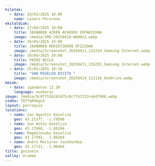 ```yaml
---
hiletak:
  - date: 24/03/2025 18.00
    name: Lazaro Perurena
ekitaldiak:
  - date: 17/04/2025 19:00
    title: JAUNAREN AZKEN AFARIKO OSPAKIZUNA
    image: /media/IMG-20250410-WA0023.webp
  - date: 18/04/2025 19:00
    title: JAUNAREN HERIOTZAREN OFIZIOAK
    image: /media/Screenshot_20250411_132224_Samsung Internet.webp
  - date: 19/04/2025 19:00
    title: PAZKO BEILA
    image: /media/Screenshot_20250411_135255_Samsung Internet.webp
  - date: 25/05/2025 18:30
    title: "SAN MIGELEN BISITA "
    image: /media/Screenshot_20250419_111110_OneDrive.webp
mezak:
  - date: igandetan 12.30
    language: euskaraz
image: /media/9c8ff55b1b3475c8cf767313ce6d7966.webp
video: 7O7YqRdmgL8
layout: parroquia
locations:
  - name: San Agustin baseliza
    geo: 43.21377, -1.79586
  - name: San Anton baseliza
    geo: 43.17848, -1.86194
  - name: Magdalenako baseliza
    geo: 43.17502, -1.86284
  - name: Andre Mariaren Jasokundea
    geo: 43.17111, -1.86466
title: goizueta
valley: Urumea
---
```


